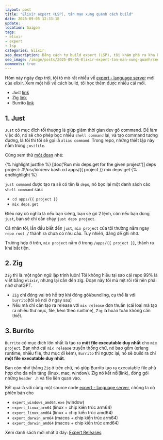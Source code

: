 ```yaml
---
layout: post
title: "Elixir expert (LSP), tản mạn xung quanh cách build"
date: 2025-09-05 12:33:18
update:
location: Saigon
tags:
- elixir
- expert
- lsp
categories: Elixir
seo_description: Bằng cách tự build expert (LSP), tôi khám phá ra kha khá thứ mới, thú vị hơn.
seo_image: /image/posts/2025-09-05-Elixir-expert-tan-man-xung-quanh/seo.png
comments: true
---
```


Hôm này ngày đẹp trời, tôi tò mò rất nhiều về [expert - language server](https://github.com/elixir-lang/expert) mới của
elixir. Xem một hồi về cách build, tôi học thêm được nhiều cái mới.

- Just [link](https://github.com/casey/just)
- Zig [link](https://ziglang.org/)
- Burrito [link](https://github.com/burrito-elixir/burrito)

## 1. Just
`Just` có mục đích tối thượng là giúp giảm thời gian dev gõ command. Để làm việc đó, nó sẽ cho phép bọc nhiều `shell command`
lại, và tạo command tương đương, là tôi thì tôi sẽ gọi là `alias command`. Trong repo, những thiết lập này nằm trong `justfile`.

Cùng xem thử [một đoạn](https://github.com/elixir-lang/expert/blob/main/justfile#L5C1-L10C17) nhé:

{% highlight justfile %}
[doc('Run mix deps.get for the given project')]
deps project:
    #!/usr/bin/env bash
    cd apps/{{ project }}
    mix deps.get
{% endhighlight %}

`just command` được tạo ra sẽ có tên là `deps`, nó bọc lại một danh sách các `shell command` sau:

- `cd apps/{{ project }}`
- `mix deps.get`

Điều này có nghĩa là nếu bạn siêng, bạn sẽ gõ 2 lệnh, còn nếu bạn dùng `just`, bạn sẽ chỉ cần chạy `just deps project`.

Cá nhân tôi, lần đầu biết đến `just`, `mix project` của tôi thường nằm ngay `repo root /` thành ra chưa có nhu cầu. Tuy nhiên,
đáng để ghi nhớ.

Trường hợp ở trên, `mix project` nằm ở trong `/apps‌/{{ project }}`, thành ra khá bất tiện.

## 2. Zig
`Zig` thì là một ngôn ngữ lập trình luôn! Tôi không hiểu tại sao cái repo 99% là viết bằng `elixir`, nhưng lại cần đến zig.
Đoạn này tôi mù mịt rồi rồi nên phải nhờ chatGPT.

- `Zig` chỉ đóng vai trò hỗ trợ khi đóng gói/bundling, cụ thể là với `burrito`(tôi sẽ nói ở ngay sau)
- Nếu mà chỉ cần tạo ra release với `mix release` đơn thuần (cái loại mà tạo ra nhiều thư mục, file, kèm theo runtime), `Zig`
là hoàn toàn không cần thiết.

## 3. Burrito
`Burrito` có mục đích lớn nhất là tạo ra **một file executable duy nhất** cho `mix project`. Bạn nhớ cái `mix release` truyền thống chứ,
nó bao gồm (erlang runtime, nhiều file, thư mục đi kèm), `Burrito` thì ngược lại, nó sẽ build ra chỉ **một file executable duy nhất**.

Bạn còn nhớ thằng `Zig` ở trên chứ, nó giúp Burrito tạo ra executable file phù hợp cho đa nền tảng (linux, mac, window). Zig nó kết nối(link),
đóng gói những `header .h` và file liên quan vào.

Kết quả là với cùng một source code [expert - language server](https://github.com/elixir-lang/expert), chúng ta có phiên bản cho

- `expert_windows_amd64.exe` (window)
- `expert_linux_arm64` (linux + chip kiến trúc arm64)
- `expert_linux_amd64` (linux + chip kiến trúc amd64)
- `expert_darwin_arm64` (macos + chip kiến trúc arm64)
- `expert_darwin_amd64` (macos + chip kiến trúc amd64)

Xem danh sách mới nhất ở đây: [Expert Releases](https://github.com/elixir-lang/expert/releases)
